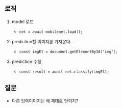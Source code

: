 
## 로직

1. model 로드
    * ```net = await mobilenet.load();```

2. prediction할 이미지를 가져온다.
    * ```const imgEl = document.getElementById('img');```

3. prediction 수행
    * ```const result = await net.classify(imgEl);```

## 질문

* 다른 입력이미지는 왜 제대로 안되지?


